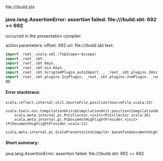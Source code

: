 file://<WORKSPACE>/build.sbt
### java.lang.AssertionError: assertion failed: file://<WORKSPACE>/build.sbt: 692 >= 692

occurred in the presentation compiler.

action parameters:
offset: 692
uri: file://<WORKSPACE>/build.sbt
text:
```scala
import _root_.scala.xml.{TopScope=>$scope}
import _root_.sbt._
import _root_.sbt.Keys._
import _root_.sbt.nio.Keys._
import _root_.sbt.ScriptedPlugin.autoImport._, _root_.sbt.plugins.JUnitXmlReportPlugin.autoImport._, _root_.sbt.plugins.MiniDependencyTreePlugin.autoImport._, _root_.bloop.integrations.sbt.BloopPlugin.autoImport._
import _root_.sbt.plugins.IvyPlugin, _root_.sbt.plugins.JvmPlugin, _root_.sbt.plugins.CorePlugin, _root_.sbt.ScriptedPlugin, _root_.sbt.plugins.SbtPlugin, _root_.sbt.plugins.SemanticdbPlugin, _root_.sbt.plugins.JUnitXmlReportPlugin, _root_.sbt.plugins.Giter8TemplatePlugin, _root_.sbt.plugins.MiniDependencyTreePlugin, _root_.bloop.integrations.sbt.BloopPlugin
@@
```



#### Error stacktrace:

```
scala.reflect.internal.util.SourceFile.position(SourceFile.scala:33)
	scala.tools.nsc.CompilationUnits$CompilationUnit.position(CompilationUnits.scala:133)
	scala.meta.internal.pc.PcCollector.<init>(PcCollector.scala:26)
	scala.meta.internal.pc.PcDocumentHighlightProvider.<init>(PcDocumentHighlightProvider.scala:11)
	scala.meta.internal.pc.ScalaPresentationCompiler.$anonfun$documentHighlight$1(ScalaPresentationCompiler.scala:340)
```
#### Short summary: 

java.lang.AssertionError: assertion failed: file://<WORKSPACE>/build.sbt: 692 >= 692